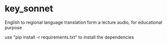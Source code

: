 # key_sonnet
English to regional language translation form a lecture audio, for educational purpose

use "pip install -r requirements.txt" to install the dependencies 

